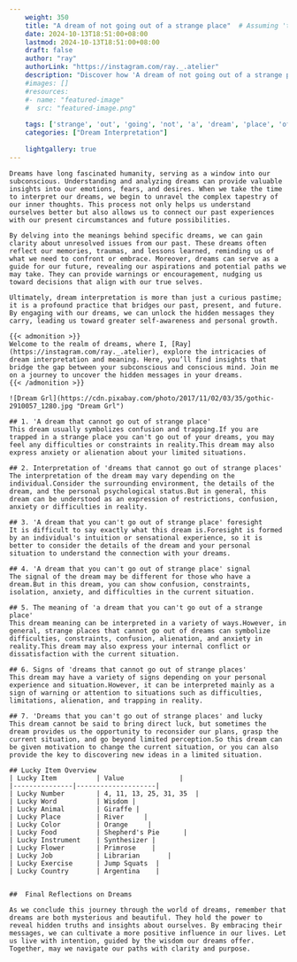 ```yaml
---
    weight: 350
    title: "A dream of not going out of a strange place"  # Assuming 'title' column exists
    date: 2024-10-13T18:51:00+08:00
    lastmod: 2024-10-13T18:51:00+08:00
    draft: false
    author: "ray"
    authorLink: "https://instagram.com/ray._.atelier"
    description: "Discover how 'A dream of not going out of a strange place' can interpret your future and uncover its significant meanings in your life."
    #images: []
    #resources:
    #- name: "featured-image"
    #  src: "featured-image.png"
    
    tags: ['strange', 'out', 'going', 'not', 'a', 'dream', 'place', 'of', 'A']
    categories: ["Dream Interpretation"]
    
    lightgallery: true
---
```

    
    Dreams have long fascinated humanity, serving as a window into our subconscious. Understanding and analyzing dreams can provide valuable insights into our emotions, fears, and desires. When we take the time to interpret our dreams, we begin to unravel the complex tapestry of our inner thoughts. This process not only helps us understand ourselves better but also allows us to connect our past experiences with our present circumstances and future possibilities.
    
    By delving into the meanings behind specific dreams, we can gain clarity about unresolved issues from our past. These dreams often reflect our memories, traumas, and lessons learned, reminding us of what we need to confront or embrace. Moreover, dreams can serve as a guide for our future, revealing our aspirations and potential paths we may take. They can provide warnings or encouragement, nudging us toward decisions that align with our true selves.
    
    Ultimately, dream interpretation is more than just a curious pastime; it is a profound practice that bridges our past, present, and future. By engaging with our dreams, we can unlock the hidden messages they carry, leading us toward greater self-awareness and personal growth.
    
    {{< admonition >}}
    Welcome to the realm of dreams, where I, [Ray](https://instagram.com/ray._.atelier), explore the intricacies of dream interpretation and meaning. Here, you’ll find insights that bridge the gap between your subconscious and conscious mind. Join me on a journey to uncover the hidden messages in your dreams.
    {{< /admonition >}}
    
    ![Dream Grl](https://cdn.pixabay.com/photo/2017/11/02/03/35/gothic-2910057_1280.jpg "Dream Grl")
    
    ## 1. 'A dream that cannot go out of strange place'
    This dream usually symbolizes confusion and trapping.If you are trapped in a strange place you can't go out of your dreams, you may feel any difficulties or constraints in reality.This dream may also express anxiety or alienation about your limited situations.
    
    ## 2. Interpretation of 'dreams that cannot go out of strange places'
    The interpretation of the dream may vary depending on the individual.Consider the surrounding environment, the details of the dream, and the personal psychological status.But in general, this dream can be understood as an expression of restrictions, confusion, anxiety or difficulties in reality.
    
    ## 3. 'A dream that you can't go out of strange place' foresight
    It is difficult to say exactly what this dream is.Foresight is formed by an individual's intuition or sensational experience, so it is better to consider the details of the dream and your personal situation to understand the connection with your dreams.
    
    ## 4. 'A dream that you can't go out of strange place' signal
    The signal of the dream may be different for those who have a dream.But in this dream, you can show confusion, constraints, isolation, anxiety, and difficulties in the current situation.
    
    ## 5. The meaning of 'a dream that you can't go out of a strange place'
    This dream meaning can be interpreted in a variety of ways.However, in general, strange places that cannot go out of dreams can symbolize difficulties, constraints, confusion, alienation, and anxiety in reality.This dream may also express your internal conflict or dissatisfaction with the current situation.
    
    ## 6. Signs of 'dreams that cannot go out of strange places'
    This dream may have a variety of signs depending on your personal experience and situation.However, it can be interpreted mainly as a sign of warning or attention to situations such as difficulties, limitations, alienation, and trapping in reality.
    
    ## 7. 'Dreams that you can't go out of strange places' and lucky
    This dream cannot be said to bring direct luck, but sometimes the dream provides us the opportunity to reconsider our plans, grasp the current situation, and go beyond limited perception.So this dream can be given motivation to change the current situation, or you can also provide the key to discovering new ideas in a limited situation.
    
    ## Lucky Item Overview
    | Lucky Item          | Value              |
    |---------------|--------------------|
    | Lucky Number        | 4, 11, 13, 25, 31, 35  |
    | Lucky Word          | Wisdom |
    | Lucky Animal        | Giraffe |
    | Lucky Place         | River     |
    | Lucky Color         | Orange     |
    | Lucky Food          | Shepherd's Pie      |
    | Lucky Instrument    | Synthesizer |
    | Lucky Flower        | Primrose    |
    | Lucky Job           | Librarian       |
    | Lucky Exercise      | Jump Squats  |
    | Lucky Country       | Argentina    |
    
    
    ##  Final Reflections on Dreams
    
    As we conclude this journey through the world of dreams, remember that dreams are both mysterious and beautiful. They hold the power to reveal hidden truths and insights about ourselves. By embracing their messages, we can cultivate a more positive influence in our lives. Let us live with intention, guided by the wisdom our dreams offer. Together, may we navigate our paths with clarity and purpose.
    